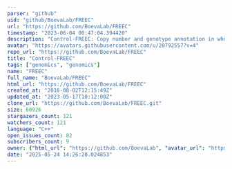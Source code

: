 ```yaml
---
parser: "github"
uid: "github/BoevaLab/FREEC"
url: "https://github.com/BoevaLab/FREEC"
timestamp: "2023-06-04 00:47:04.394420"
description: "Control-FREEC: Copy number and genotype annotation in whole genome and whole exome sequencing data"
avatar: "https://avatars.githubusercontent.com/u/20792557?v=4"
repo_url: "https://github.com/BoevaLab/FREEC"
title: "Control‑FREEC"
tags: ["genomics", "genomics"]
name: "FREEC"
full_name: "BoevaLab/FREEC"
html_url: "https://github.com/BoevaLab/FREEC"
created_at: "2016-08-02T12:15:49Z"
updated_at: "2023-05-17T10:12:00Z"
clone_url: "https://github.com/BoevaLab/FREEC.git"
size: 60926
stargazers_count: 121
watchers_count: 121
language: "C++"
open_issues_count: 82
subscribers_count: 9
owner: {"html_url": "https://github.com/BoevaLab", "avatar_url": "https://avatars.githubusercontent.com/u/20792557?v=4", "login": "BoevaLab", "type": "Organization"}
date: "2025-05-24 14:26:20.024853"
---
```

